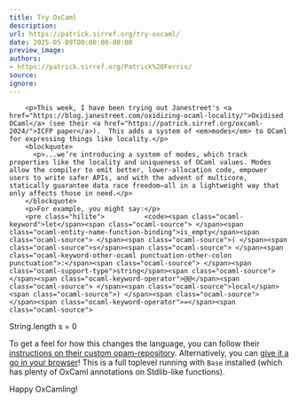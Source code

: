 ```yaml
---
title: Try OxCaml
description:
url: https://patrick.sirref.org/try-oxcaml/
date: 2025-05-09T00:00:00-00:00
preview_image:
authors:
- https://patrick.sirref.org/Patrick%20Ferris/
source:
ignore:
---
```



        <p>This week, I have been trying out Janestreet's <a href="https://blog.janestreet.com/oxidizing-ocaml-locality/">Oxidised OCaml</a> (see their <a href="https://patrick.sirref.org/oxcaml-2024/">ICFP paper</a>).  This adds a system of <em>modes</em> to OCaml for expressing things like locality.</p>
        <blockquote>
          <p>...we’re introducing a system of modes, which track properties like the locality and uniqueness of OCaml values. Modes allow the compiler to emit better, lower-allocation code, empower users to write safer APIs, and with the advent of multicore, statically guarantee data race freedom—all in a lightweight way that only affects those in need.</p>
        </blockquote>
        <p>For example, you might say:</p>
        <pre class="hilite">          <code><span class="ocaml-keyword">let</span><span class="ocaml-source"> </span><span class="ocaml-entity-name-function-binding">is_empty</span><span class="ocaml-source"> </span><span class="ocaml-source">( </span><span class="ocaml-source">s</span><span class="ocaml-source"> </span><span class="ocaml-keyword-other-ocaml punctuation-other-colon punctuation">:</span><span class="ocaml-source"> </span><span class="ocaml-support-type">string</span><span class="ocaml-source"> </span><span class="ocaml-keyword-operator">@@</span><span class="ocaml-source"> </span><span class="ocaml-source">local</span><span class="ocaml-source">) </span><span class="ocaml-source"> </span><span class="ocaml-keyword-operator">=</span><span class="ocaml-source">
</span>
<span class="ocaml-source">  </span><span class="ocaml-constant-language-capital-identifier">String</span><span class="ocaml-keyword-other-ocaml punctuation-other-period punctuation-separator">.</span><span class="ocaml-source">length</span><span class="ocaml-source"> </span><span class="ocaml-source">s</span><span class="ocaml-source"> </span><span class="ocaml-keyword-operator">=</span><span class="ocaml-source"> </span><span class="ocaml-constant-numeric-decimal-integer">0</span><span class="ocaml-source">
</span></code>
        </pre>
        <p>To get a feel for how this changes the language, you can follow their <a href="https://github.com/janestreet/opam-repository/tree/with-extensions">instructions on their custom opam-repository</a>. Alternatively, you can <a href="https://patrick.sirref.org/oxcaml">give it a go in your browser</a>! This is a full toplevel running with <code>Base</code> installed (which has plenty of OxCaml annotations on Stdlib-like functions).</p>
        <p>Happy OxCamling!</p>
      

